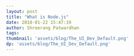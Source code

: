 ```yaml
---
layout: post
title: "What is Node.js"
date: 2018-01-22 15:47:19
author: Shreerang Patwardhan
tags: 
thumbnail: 'assets/blog/The_UI_Dev_Default.png'
dp: 'assets/blog/The_UI_Dev_Default.png'
---
```

